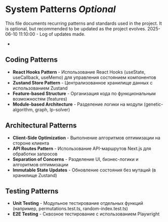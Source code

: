 # System Patterns *Optional*

This file documents recurring patterns and standards used in the project.
It is optional, but recommended to be updated as the project evolves.
2025-06-10 11:10:00 - Log of updates made.

*

## Coding Patterns

* **React Hooks Pattern** - Использование React Hooks (useState, useCallback, useMemo) для управления состоянием компонентов
* **Zustand Store Pattern** - Централизованное хранилище данных с использованием Zustand
* **Feature-based Structure** - Организация кода по функциональным возможностям (features)
* **Module-based Architecture** - Разделение логики на модули (genetic-algorithm, graph, lp-solver)

## Architectural Patterns

* **Client-Side Optimization** - Выполнение алгоритмов оптимизации на стороне клиента
* **API Routes Pattern** - Использование API-маршрутов Next.js для обработки запросов
* **Separation of Concerns** - Разделение UI, бизнес-логики и алгоритмов оптимизации
* **Immutable State Updates** - Обновление состояния без мутаций (в хранилище Zustand)

## Testing Patterns

* **Unit Testing** - Модульное тестирование отдельных функций (например, permutations.test.ts, random-index.test.ts)
* **E2E Testing** - Сквозное тестирование с использованием Playwright